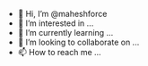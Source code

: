 - 👋 Hi, I’m @maheshforce
- 👀 I’m interested in ...
- 🌱 I’m currently learning ...
- 💞️ I’m looking to collaborate on ...
- 📫 How to reach me ...

<!---
maheshforce/maheshforce is a ✨ special ✨ repository because its `README.md` (this file) appears on your GitHub profile.
You can click the Preview link to take a look at your changes.
--->
